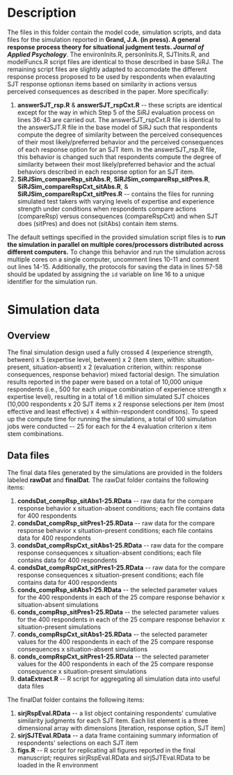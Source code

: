 # Description
The files in this folder contain the model code, simulation scripts, and data files for the simulation reported in **Grand, J.A. (in press). A general response process theory for situational judgment tests. *Journal of Applied Psychology***. The environInits.R, personInits.R, SJTInits.R, and modelFuncs.R script files are identical to those described in base SiRJ. The remaining script files are slightly adapted to accomodate the different response process proposed to be used by respondents when evalauting SJT response optionsn items based on similarity in actions versus perceived consequences as described in the paper. More specifically:
1. **answerSJT_rsp.R** & **answerSJT_rspCxt.R** -- these scripts are identical except for the way in which Step 5 of the SiRJ evaluation process on lines 36-43 are carried out. The answerSJT_rspCxt.R file is identical to the answerSJT.R file in the base model of SiRJ such that respondents compute the degree of similarity between the perceived consequences of their most likely/preferred behavior and the perceived consequences of each response option for an SJT item. In the answerSJT_rsp.R file, this behavior is changed such that respondents compute the degree of similarity between their most likely/preferred behavior and the actual behaviors described in each response option for an SJT item. 
2. **SiRJSim_compareRsp_sitAbs.R**, **SiRJSim_compareRsp_sitPres.R**, **SiRJSim_compareRspCxt_sitAbs.R**, &  **SiRJSim_compareRspCxt_sitPres.R** -- contains the files for running simulated test takers with varying levels of expertise and experience strength under conditions when respondents compare actions (compareRsp) versus consequences (compareRspCxt) and when SJT does (sitPres) and does not (sitAbs) contain item stems.

The default settings specified in the provided simulation script files is to **run the simulation in parallel on multiple cores/processors distributed across different computers.** To change this behavior and run the simulation across multiple cores on a single computer, uncomment lines 10-11 and comment out lines 14-15. Additionally, the protocols for saving the data in lines 57-58 should be updated by assigning the `id` variable on line 16 to a unique identifier for the simulation run.

# Simulation data
## Overview
The final simulation design used a fully crossed 4 (experience strength, between) x 5 (expertise level, between) x 2 (item stem, within: situation-present, situation-absent) x 2 (evaluation criterion, within: response consequences, response behavior) mixed factorial design. The simulation results reported in the paper were based on a total of 10,000 unique respondents (i.e., 500 for each unique combination of experience strength x expertise level), resulting in a total of 1.6 million simulated SJT choices (10,000 respondents x 20 SJT items x 2 response selections per item (most effective and least effective) x 4 within-respondent conditions). To speed up the compute time for running the simulations, a total of 100 simulation jobs were conducted -- 25 for each for the 4 evaluation criterion x item stem combinations.
## Data files
The final data files generated by the simulations are provided in the folders labeled **rawDat** and **finalDat**. 
The rawDat folder contains the following items:
1. **condsDat_compRsp_sitAbs1-25.RData** -- raw data for the compare response behavior x situation-absent conditions; each file contains data for 400 respondents
2. **condsDat_compRsp_sitPres1-25.RData** -- raw data for the compare response behavior x situation-present conditions; each file contains data for 400 respondents
3. **condsDat_compRspCxt_sitAbs1-25.RData** -- raw data for the compare response consequences x situation-absent conditions; each file contains data for 400 respondents
4. **condsDat_compRspCxt_sitPres1-25.RData** -- raw data for the compare response consequences x situation-present conditions; each file contains data for 400 respondents
5. **conds_compRsp_sitAbs1-25.RData** -- the selected parameter values for the 400 respondents in each of the 25 compare response behavior x situation-absent simulations
6. **conds_compRsp_sitPres1-25.RData** -- the selected parameter values for the 400 respondents in each of the 25 compare response behavior x situation-present simulations
7. **conds_compRspCxt_sitAbs1-25.RData** -- the selected parameter values for the 400 respondents in each of the 25 compare response consequences x situation-absent simulations
8. **conds_compRspCxt_sitPres1-25.RData** -- the selected parameter values for the 400 respondents in each of the 25 compare response consequence x situation-present simulations
9. **dataExtract.R** -- R script for aggregating all simulation data into useful data files

The finalDat folder contains the following items:
1. **sirjRspEval.RData** -- a list object containing respondents' cumulative similarity judgments for each SJT item. Each list element is a three dimensional array with dimensions [iteration, response option, SJT item]
2. **sirjSJTEval.RData** -- a data frame containing summary information of respondents' selections on each SJT item
3. **figs.R** -- R script for replicating all figures reported in the final manuscript; requires sirjRspEval.RData and sirjSJTEval.RData to be loaded in the R environment
